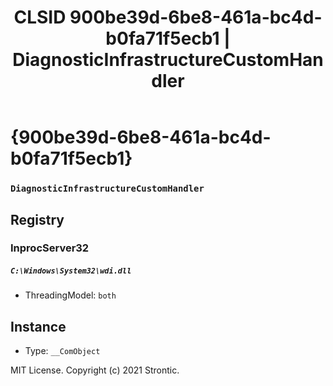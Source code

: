 ﻿---
title: "CLSID 900be39d-6be8-461a-bc4d-b0fa71f5ecb1 | DiagnosticInfrastructureCustomHandler"
excerpt: What is COM-Object CLSID 900be39d-6be8-461a-bc4d-b0fa71f5ecb1?
---

# {900be39d-6be8-461a-bc4d-b0fa71f5ecb1}

### `DiagnosticInfrastructureCustomHandler`

## Registry


### InprocServer32

##### `C:\Windows\System32\wdi.dll`
* ThreadingModel: `both`

## Instance

* Type: `__ComObject`

MIT License. Copyright (c) 2021 Strontic.


